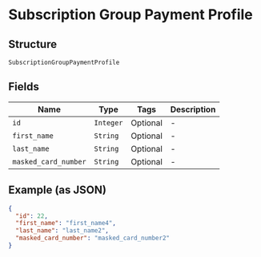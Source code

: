 
# Subscription Group Payment Profile

## Structure

`SubscriptionGroupPaymentProfile`

## Fields

| Name | Type | Tags | Description |
|  --- | --- | --- | --- |
| `id` | `Integer` | Optional | - |
| `first_name` | `String` | Optional | - |
| `last_name` | `String` | Optional | - |
| `masked_card_number` | `String` | Optional | - |

## Example (as JSON)

```json
{
  "id": 22,
  "first_name": "first_name4",
  "last_name": "last_name2",
  "masked_card_number": "masked_card_number2"
}
```

